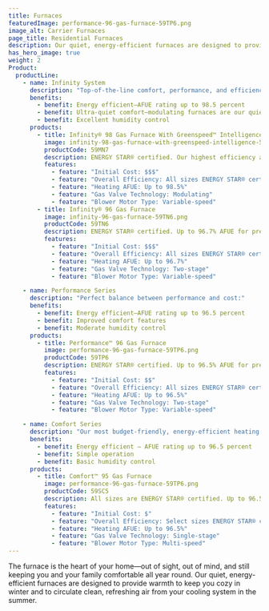 ```yaml
---
title: Furnaces
featuredImage: performance-96-gas-furnace-59TP6.png
image_alt: Carrier Furnaces
page_title: Residential Furnaces
description: Our quiet, energy-efficient furnaces are designed to provide warmth in winter and to circulate clean and refreshing air. Find a furnace today.
has_hero_image: true
weight: 2
Product:
  productLine:
    - name: Infinity System
      description: "Top-of-the-line comfort, performance, and efficiency:"
      benefits:
        - benefit: Energy efficient—AFUE rating up to 98.5 percent
        - benefit: Ultra-quiet comfort—modulating furnaces are our quietest models
        - benefit: Excellent humidity control
      products:
        - title: Infinity® 98 Gas Furnace With Greenspeed™ Intelligence
          image: infinity-98-gas-furnace-with-greenspeed-intelligence-59MN7.png
          productCode: 59MN7
          description: ENERGY STAR® certified. Our highest efficiency and most advanced furnace with up to 98.5% AFUE for premium energy savings with excellent humidity control and premium comfort
          features:
            - feature: "Initial Cost: $$$"
            - feature: "Overall Efficiency: All sizes ENERGY STAR® certified"
            - feature: "Heating AFUE: Up to 98.5%"
            - feature: "Gas Valve Technology: Modulating"
            - feature: "Blower Motor Type: Variable-speed"
        - title: Infinity® 96 Gas Furnace
          image: infinity-96-gas-furnace-59TN6.png
          productCode: 59TN6
          description: ENERGY STAR® certified. Up to 96.7% AFUE for premium energy savings with enhanced comfort features.
          features:
            - feature: "Initial Cost: $$$"
            - feature: "Overall Efficiency: All sizes ENERGY STAR® certified"
            - feature: "Heating AFUE: Up to 96.7%"
            - feature: "Gas Valve Technology: Two-stage"
            - feature: "Blower Motor Type: Variable-speed"

    - name: Performance Series
      description: "Perfect balance between performance and cost:"
      benefits:
        - benefit: Energy efficient—AFUE rating up to 96.5 percent
        - benefit: Improved comfort features
        - benefit: Moderate humidity control
      products:
        - title: Performance™ 96 Gas Furnace
          image: performance-96-gas-furnace-59TP6.png
          productCode: 59TP6
          description: ENERGY STAR® certified. Up to 96.5% AFUE for premium energy savings with enhanced comfort features.
          features:
            - feature: "Initial Cost: $$"
            - feature: "Overall Efficiency: All sizes ENERGY STAR® certified"
            - feature: "Heating AFUE: Up to 96.5%"
            - feature: "Gas Valve Technology: Two-stage"
            - feature: "Blower Motor Type: Variable-speed"

    - name: Comfort Series
      description: "Our most budget-friendly, energy-efficient heating for your home:"
      benefits:
        - benefit: Energy efficient – AFUE rating up to 96.5 percent
        - benefit: Simple operation
        - benefit: Basic humidity control
      products:
        - title: Comfort™ 95 Gas Furnace
          image: performance-96-gas-furnace-59TP6.png
          productCode: 59SC5
          description: All sizes are ENERGY STAR® certified. Up to 96.5% AFUE for premium energy savings with standard comfort features.
          features:
            - feature: "Initial Cost: $"
            - feature: "Overall Efficiency: Select sizes ENERGY STAR® certified"
            - feature: "Heating AFUE: Up to 96.5%"
            - feature: "Gas Valve Technology: Single-stage"
            - feature: "Blower Motor Type: Multi-speed"
---
```


The furnace is the heart of your home—out of sight, out of mind, and still keeping you and your family comfortable all year round. Our quiet, energy-efficient furnaces are designed to provide warmth to keep you cozy in winter and to circulate clean, refreshing air from your cooling system in the summer.
